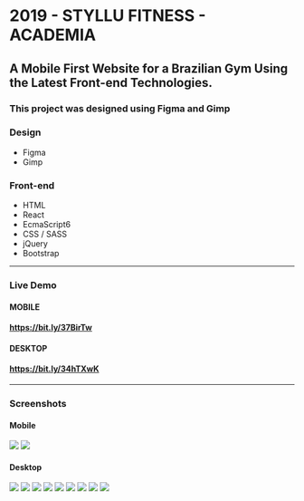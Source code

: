 # 2019 -  STYLLU FITNESS - ACADEMIA
## A Mobile First Website for a Brazilian Gym Using the Latest Front-end Technologies.

### This project was designed using Figma and Gimp

### Design

- Figma
- Gimp

### Front-end

- HTML
- React
- EcmaScript6
- CSS / SASS
- jQuery
- Bootstrap

---

### Live Demo

#### MOBILE
#### https://bit.ly/37BirTw

#### DESKTOP
#### https://bit.ly/34hTXwK

---

### Screenshots

#### Mobile
![](design/mobile/SCREEN.png)
![](design/mobile/MENU.png)

#### Desktop
![](design/desktop/1-HEADER-PRESENTATION.png)
![](design/desktop/2-OUR-SPACE.png)
![](design/desktop/3-SCHEDULE-ACTIVITIES.png)
![](design/desktop/4-STORIES.png)
![](design/desktop/5-PRICES.png)
![](design/desktop/6-CONTACT.png)
![](design/desktop/7-MEDIA.png)
![](design/desktop/8-MAP.png)
![](design/desktop/9-FOOTER.png)
